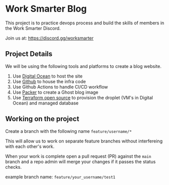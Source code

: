 # Work Smarter Blog

This project is to practice devops process and build the skills of members in the Work Smarter Discord.

Join us at:
https://discord.gg/worksmarter


## Project Details

We will be using the following tools and platforms to create a blog website.



1. Use [Digital Ocean](https://www.digitalocean.com/) to host the site
2. Use [Github](https://github.com/pafable/work-smarter-blog) to house the infra code
3. Use Github Actions to handle CI/CD workflow
4. Use [Packer](https://www.packer.io/) to create a Ghost blog image
5. Use [Terraform open source](https://developer.hashicorp.com/terraform/downloads) to provision the droplet (VM's in Digital Ocean) and managed database


## Working on the project
Create a branch with the following name `feature/username/*`

This will allow us to work on separate feature branches without interfereing with each other's work.

When your work is complete open a pull request (PR) against the `main` branch and a repo admin will merge your changes if it passes the status checks.

example branch name:
`feature/your_username/test1`